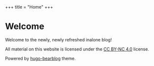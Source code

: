 +++
title = "Home"
+++

# Welcome

Welcome to the newly, newly refreshed inalone blog!

All material on this website is licensed under the [CC BY-NC 4.0](https://creativecommons.org/licenses/by-nc/4.0/) license.

Powered by [hugo-bearblog](https://github.com/janraasch/hugo-bearblog) theme.
